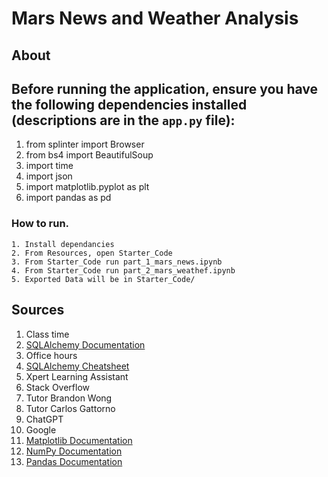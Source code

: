 # Mars News and Weather Analysis

## About


## Before running the application, ensure you have the following dependencies installed (descriptions are in the `app.py` file):
  1. from splinter import Browser
  2. from bs4 import BeautifulSoup
  3. import time
  4. import json
  5. import matplotlib.pyplot as plt
  6. import pandas as pd

    

### How to run.
    1. Install dependancies
    2. From Resources, open Starter_Code
    3. From Starter_Code run part_1_mars_news.ipynb
    4. From Starter_Code run part_2_mars_weathef.ipynb
    5. Exported Data will be in Starter_Code/



## Sources
1. Class time
2. [SQLAlchemy Documentation](https://www.sqlalchemy.org/)
3. Office hours
4. [SQLAlchemy Cheatsheet](https://michaelcurrin.github.io/dev-cheatsheets/cheatsheets/python/libraries/database/sqlalchemy.html)
5. Xpert Learning Assistant
6. Stack Overflow
7. Tutor Brandon Wong
8. Tutor Carlos Gattorno
9. ChatGPT
10. Google
11. [Matplotlib Documentation](https://matplotlib.org/stable/index.html)
12. [NumPy Documentation](https://numpy.org/doc/)
13. [Pandas Documentation](https://pandas.pydata.org/docs/)
